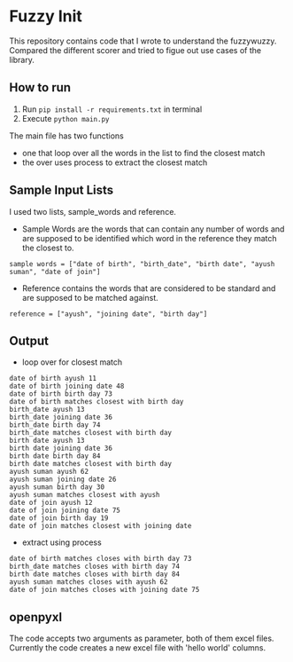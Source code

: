 # Fuzzy Init
This repository contains code that I wrote to understand the fuzzywuzzy. 
Compared the different scorer and tried to figue out use cases of the library.
 
## How to run

1. Run ```pip install -r requirements.txt``` in terminal
2. Execute ```python main.py``` 

The main file has two functions 
- one that loop over all the words in the list to find the closest match
- the over uses process to extract the closest match

## Sample Input Lists
I used two lists, sample_words and reference. 
- Sample Words are the words that can contain any number of words and are supposed to be identified which word in the reference they match the closest to.

```sample words = ["date of birth", "birth_date", "birth date", "ayush suman", "date of join"]```

- Reference contains the words that are considered to be standard and are supposed to be matched against.

```reference = ["ayush", "joining date", "birth day"]```

## Output

- loop over for closest match 
```  
date of birth ayush 11
date of birth joining date 48
date of birth birth day 73
date of birth matches closest with birth day
birth_date ayush 13
birth_date joining date 36
birth_date birth day 74
birth_date matches closest with birth day
birth date ayush 13
birth date joining date 36
birth date birth day 84
birth date matches closest with birth day
ayush suman ayush 62
ayush suman joining date 26
ayush suman birth day 30
ayush suman matches closest with ayush
date of join ayush 12
date of join joining date 75
date of join birth day 19
date of join matches closest with joining date
```

- extract using process

```
date of birth matches closes with birth day 73
birth_date matches closes with birth day 74
birth date matches closes with birth day 84
ayush suman matches closes with ayush 62
date of join matches closes with joining date 75
```

## openpyxl

The code accepts two arguments as parameter, both of them excel files. Currently the code creates a new excel file with 'hello world' columns.  

